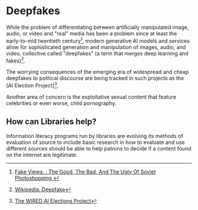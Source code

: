 # Deepfakes
While the problem of differentiating between artificially manipulated image, 
audio, or video and "real" media has been a problem since at least the early-to-mid 
twentieth century[^soviet], modern generative AI models and services allow for 
sophisticated generation and manipulation of images, audio, and video, collective
called "deepfakes" (a term that merges deep learning and fakes)[^wikipedia]. 

The worrying consequences of the emerging era of widespread and cheap deepfakes to 
political discourse are being tracked in such projects as the [AI Election Project][^WIRED_AI_ELECTION].

Another area of concern is the exploitative sexual content that feature celebrities or even worse,
child pornography.

## How can Libraries help?
Information literacy programs run by libraries are evolving its methods of evaluation of source to 
include basic research in how to evaluate and use different sources should be able to help patrons to
decide if a content found on the internet are legitimate.

[^soviet]: [Fake Views: : The Good, The Bad, And The Ugly Of Soviet Photoshopping ](https://www.rferl.org/a/soviet-airbrushing-the-censors-who-scratched-out-history/29361426.html)
[^wikipedia]: [Wikipedia: Deepfake](https://en.wikipedia.org/wiki/Deepfake)
[^WIRED_AI_ELECTION]: [The WIRED AI Elections Project](https://www.wired.com/story/generative-ai-global-elections/)
